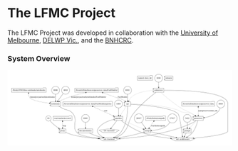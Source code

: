 # The LFMC Project

The LFMC Project was developed in collaboration with the [University of Melbourne](http://www.unimelb.edu.au), [DELWP Vic.](http://delwp.vic.gov.au), and the [BNHCRC](https://www.bnhcrc.com.au/).

### System Overview

![Containers](images/docker-compose.png)